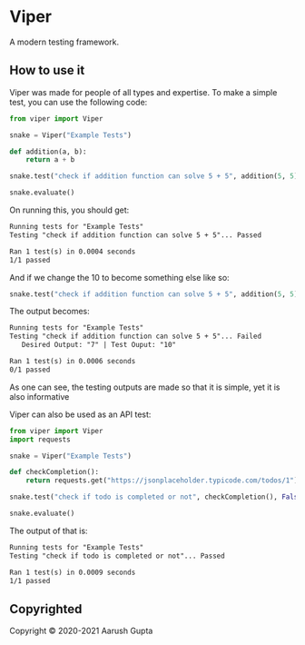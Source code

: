 # Viper
A modern testing framework.

## How to use it
Viper was made for people of all types and expertise.
To make a simple test, you can use the following code:
```python
from viper import Viper

snake = Viper("Example Tests")

def addition(a, b):
    return a + b

snake.test("check if addition function can solve 5 + 5", addition(5, 5), 10)

snake.evaluate()
```
On running this, you should get:
```markdown
Running tests for "Example Tests"
Testing "check if addition function can solve 5 + 5"... Passed

Ran 1 test(s) in 0.0004 seconds
1/1 passed
```
And if we change the 10 to become something else like so:
```python
snake.test("check if addition function can solve 5 + 5", addition(5, 5), 7)
```
The output becomes:
```markdown
Running tests for "Example Tests"
Testing "check if addition function can solve 5 + 5"... Failed
   Desired Output: "7" | Test Ouput: "10"

Ran 1 test(s) in 0.0006 seconds
0/1 passed
```
As one can see, the testing outputs are made so that it is simple, yet it is also informative

Viper can also be used as an API test:
```python
from viper import Viper
import requests

snake = Viper("Example Tests")

def checkCompletion():
    return requests.get("https://jsonplaceholder.typicode.com/todos/1").json()["completed"]

snake.test("check if todo is completed or not", checkCompletion(), False)

snake.evaluate()
```
The output of that is:
```markdown
Running tests for "Example Tests"
Testing "check if todo is completed or not"... Passed

Ran 1 test(s) in 0.0009 seconds
1/1 passed
```

## Copyrighted
Copyright &copy; 2020-2021 Aarush Gupta